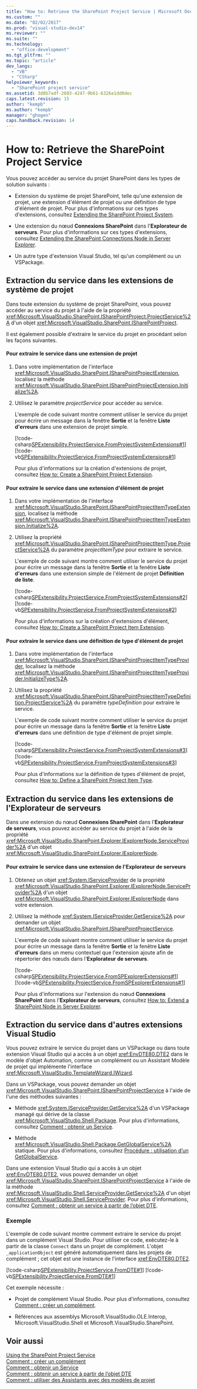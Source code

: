 ```yaml
---
title: "How to: Retrieve the SharePoint Project Service | Microsoft Docs"
ms.custom: ""
ms.date: "02/02/2017"
ms.prod: "visual-studio-dev14"
ms.reviewer: ""
ms.suite: ""
ms.technology: 
  - "office-development"
ms.tgt_pltfrm: ""
ms.topic: "article"
dev_langs: 
  - "VB"
  - "CSharp"
helpviewer_keywords: 
  - "SharePoint project service"
ms.assetid: 3d8b7adf-2603-4247-9b61-6326a1dd0dec
caps.latest.revision: 15
author: "kempb"
ms.author: "kempb"
manager: "ghogen"
caps.handback.revision: 14
---
```

# How to: Retrieve the SharePoint Project Service
  Vous pouvez accéder au service du projet SharePoint dans les types de solution suivants :  
  
-   Extension du système de projet SharePoint, telle qu'une extension de projet, une extension d'élément de projet ou une définition de type d'élément de projet.  Pour plus d'informations sur ces types d'extensions, consultez [Extending the SharePoint Project System](../sharepoint/extending-the-sharepoint-project-system.md).  
  
-   Une extension du nœud **Connexions SharePoint** dans l'**Explorateur de serveurs**.  Pour plus d'informations sur ces types d'extensions, consultez [Extending the SharePoint Connections Node in Server Explorer](../sharepoint/extending-the-sharepoint-connections-node-in-server-explorer.md).  
  
-   Un autre type d'extension Visual Studio, tel qu'un complément ou un VSPackage.  
  
## Extraction du service dans les extensions de système de projet  
 Dans toute extension du système de projet SharePoint, vous pouvez accéder au service du projet à l'aide de la propriété <xref:Microsoft.VisualStudio.SharePoint.ISharePointProject.ProjectService%2A> d'un objet <xref:Microsoft.VisualStudio.SharePoint.ISharePointProject>.  
  
 Il est également possible d'extraire le service du projet en procédant selon les façons suivantes.  
  
#### Pour extraire le service dans une extension de projet  
  
1.  Dans votre implémentation de l'interface <xref:Microsoft.VisualStudio.SharePoint.ISharePointProjectExtension>, localisez la méthode <xref:Microsoft.VisualStudio.SharePoint.ISharePointProjectExtension.Initialize%2A>.  
  
2.  Utilisez le paramètre *projectService* pour accéder au service.  
  
     L'exemple de code suivant montre comment utiliser le service du projet pour écrire un message dans la fenêtre **Sortie** et la fenêtre **Liste d'erreurs** dans une extension de projet simple.  
  
     [!code-csharp[SPExtensibility.ProjectService.FromProjectSystemExtensions#1](../snippets/csharp/VS_Snippets_OfficeSP/spextensibility.projectservice.fromprojectsystemextensions/cs/extension/extension.cs#1)]
     [!code-vb[SPExtensibility.ProjectService.FromProjectSystemExtensions#1](../snippets/visualbasic/VS_Snippets_OfficeSP/spextensibility.projectservice.fromprojectsystemextensions/vb/extension/extension.vb#1)]  
  
     Pour plus d'informations sur la création d'extensions de projet, consultez [How to: Create a SharePoint Project Extension](../sharepoint/how-to-create-a-sharepoint-project-extension.md).  
  
#### Pour extraire le service dans une extension d'élément de projet  
  
1.  Dans votre implémentation de l'interface <xref:Microsoft.VisualStudio.SharePoint.ISharePointProjectItemTypeExtension>, localisez la méthode <xref:Microsoft.VisualStudio.SharePoint.ISharePointProjectItemTypeExtension.Initialize%2A>.  
  
2.  Utilisez la propriété <xref:Microsoft.VisualStudio.SharePoint.ISharePointProjectItemType.ProjectService%2A> du paramètre *projectItemType* pour extraire le service.  
  
     L'exemple de code suivant montre comment utiliser le service du projet pour écrire un message dans la fenêtre **Sortie** et la fenêtre **Liste d'erreurs** dans une extension simple de l'élément de projet **Définition de liste**.  
  
     [!code-csharp[SPExtensibility.ProjectService.FromProjectSystemExtensions#2](../snippets/csharp/VS_Snippets_OfficeSP/spextensibility.projectservice.fromprojectsystemextensions/cs/extension/extension.cs#2)]
     [!code-vb[SPExtensibility.ProjectService.FromProjectSystemExtensions#2](../snippets/visualbasic/VS_Snippets_OfficeSP/spextensibility.projectservice.fromprojectsystemextensions/vb/extension/extension.vb#2)]  
  
     Pour plus d'informations sur la création d'extensions d'élément, consultez [How to: Create a SharePoint Project Item Extension](../sharepoint/how-to-create-a-sharepoint-project-item-extension.md).  
  
#### Pour extraire le service dans une définition de type d'élément de projet  
  
1.  Dans votre implémentation de l'interface <xref:Microsoft.VisualStudio.SharePoint.ISharePointProjectItemTypeProvider>, localisez la méthode <xref:Microsoft.VisualStudio.SharePoint.ISharePointProjectItemTypeProvider.InitializeType%2A>.  
  
2.  Utilisez la propriété <xref:Microsoft.VisualStudio.SharePoint.ISharePointProjectItemTypeDefinition.ProjectService%2A> du paramètre *typeDefinition* pour extraire le service.  
  
     L'exemple de code suivant montre comment utiliser le service du projet pour écrire un message dans la fenêtre **Sortie** et la fenêtre **Liste d'erreurs** dans une définition de type d'élément de projet simple.  
  
     [!code-csharp[SPExtensibility.ProjectService.FromProjectSystemExtensions#3](../snippets/csharp/VS_Snippets_OfficeSP/spextensibility.projectservice.fromprojectsystemextensions/cs/extension/extension.cs#3)]
     [!code-vb[SPExtensibility.ProjectService.FromProjectSystemExtensions#3](../snippets/visualbasic/VS_Snippets_OfficeSP/spextensibility.projectservice.fromprojectsystemextensions/vb/extension/extension.vb#3)]  
  
     Pour plus d'informations sur la définition de types d'élément de projet, consultez [How to: Define a SharePoint Project Item Type](../sharepoint/how-to-define-a-sharepoint-project-item-type.md).  
  
## Extraction du service dans les extensions de l'Explorateur de serveurs  
 Dans une extension du nœud **Connexions SharePoint** dans l'**Explorateur de serveurs**, vous pouvez accéder au service du projet à l'aide de la propriété <xref:Microsoft.VisualStudio.SharePoint.Explorer.IExplorerNode.ServiceProvider%2A> d'un objet <xref:Microsoft.VisualStudio.SharePoint.Explorer.IExplorerNode>.  
  
#### Pour extraire le service dans une extension de l'Explorateur de serveurs  
  
1.  Obtenez un objet <xref:System.IServiceProvider> de la propriété <xref:Microsoft.VisualStudio.SharePoint.Explorer.IExplorerNode.ServiceProvider%2A> d'un objet <xref:Microsoft.VisualStudio.SharePoint.Explorer.IExplorerNode> dans votre extension.  
  
2.  Utilisez la méthode <xref:System.IServiceProvider.GetService%2A> pour demander un objet <xref:Microsoft.VisualStudio.SharePoint.ISharePointProjectService>.  
  
     L'exemple de code suivant montre comment utiliser le service du projet pour écrire un message dans la fenêtre **Sortie** et la fenêtre **Liste d'erreurs** dans un menu contextuel que l'extension ajoute afin de répertorier des nœuds dans l'**Explorateur de serveurs**.  
  
     [!code-csharp[SPExtensibility.ProjectService.FromSPExplorerExtensions#1](../snippets/csharp/VS_Snippets_OfficeSP/spextensibility.projectservice.fromspexplorerextensions/cs/extension/extension.cs#1)]
     [!code-vb[SPExtensibility.ProjectService.FromSPExplorerExtensions#1](../snippets/visualbasic/VS_Snippets_OfficeSP/spextensibility.projectservice.fromspexplorerextensions/vb/extension/extension.vb#1)]  
  
     Pour plus d'informations sur l'extension du nœud **Connexions SharePoint** dans l'**Explorateur de serveurs**, consultez [How to: Extend a SharePoint Node in Server Explorer](../sharepoint/how-to-extend-a-sharepoint-node-in-server-explorer.md).  
  
## Extraction du service dans d'autres extensions Visual Studio  
 Vous pouvez extraire le service du projet dans un VSPackage ou dans toute extension Visual Studio qui a accès à un objet <xref:EnvDTE80.DTE2> dans le modèle d'objet Automation, comme un complément ou un Assistant Modèle de projet qui implémente l'interface <xref:Microsoft.VisualStudio.TemplateWizard.IWizard>.  
  
 Dans un VSPackage, vous pouvez demander un objet <xref:Microsoft.VisualStudio.SharePoint.ISharePointProjectService> à l'aide de l'une des méthodes suivantes :  
  
-   Méthode <xref:System.IServiceProvider.GetService%2A> d'un VSPackage managé qui dérive de la classe <xref:Microsoft.VisualStudio.Shell.Package>.  Pour plus d'informations, consultez [Comment : obtenir un Service](~/extensibility/how-to-get-a-service.md).  
  
-   Méthode <xref:Microsoft.VisualStudio.Shell.Package.GetGlobalService%2A> statique.  Pour plus d'informations, consultez [Procédure : utilisation d’un GetGlobalService](~/misc/how-to-use-getglobalservice.md).  
  
 Dans une extension Visual Studio qui a accès à un objet <xref:EnvDTE80.DTE2>, vous pouvez demander un objet <xref:Microsoft.VisualStudio.SharePoint.ISharePointProjectService> à l'aide de la méthode <xref:Microsoft.VisualStudio.Shell.ServiceProvider.GetService%2A> d'un objet <xref:Microsoft.VisualStudio.Shell.ServiceProvider>.  Pour plus d'informations, consultez [Comment : obtenir un service à partir de l’objet DTE](~/misc/how-to-get-a-service-from-the-dte-object.md).  
  
### Exemple  
 L'exemple de code suivant montre comment extraire le service du projet dans un complément Visual Studio.  Pour utiliser ce code, exécutez\-le à partir de la classe `Connect` dans un projet de complément.  L'objet `_applicationObject` est généré automatiquement dans les projets de complément ; cet objet est une instance de l'interface <xref:EnvDTE80.DTE2>.  
  
 [!code-csharp[SPExtensibility.ProjectService.FromDTE#1](../snippets/csharp/VS_Snippets_OfficeSP/spextensibility.projectservice.fromdte/cs/connect.cs#1)]
 [!code-vb[SPExtensibility.ProjectService.FromDTE#1](../snippets/visualbasic/VS_Snippets_OfficeSP/spextensibility.projectservice.fromdte/vb/connect.vb#1)]  
  
 Cet exemple nécessite :  
  
-   Projet de complément Visual Studio.  Pour plus d'informations, consultez [Comment : créer un complément](http://msdn.microsoft.com/library/50be56d2-e3a5-4cd2-8569-2a0666b268ce).  
  
-   Références aux assemblys Microsoft.VisualStudio.OLE.Interop, Microsoft.VisualStudio.Shell et Microsoft.VisualStudio.SharePoint.  
  
## Voir aussi  
 [Using the SharePoint Project Service](../sharepoint/using-the-sharepoint-project-service.md)   
 [Comment : créer un complément](http://msdn.microsoft.com/library/50be56d2-e3a5-4cd2-8569-2a0666b268ce)   
 [Comment : obtenir un Service](~/extensibility/how-to-get-a-service.md)   
 [Comment : obtenir un service à partir de l’objet DTE](~/misc/how-to-get-a-service-from-the-dte-object.md)   
 [Comment : utiliser des Assistants avec des modèles de projet](~/extensibility/how-to-use-wizards-with-project-templates.md)  
  
  